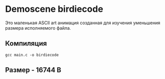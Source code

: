 # Demoscene birdiecode

Это маленькая ASCII art анимация созданная для изучения уменьшения размера исполняемого файла.

## Компиляция

```shell
gcc main.c -o birdiecode
```

## Размер - 16744 B